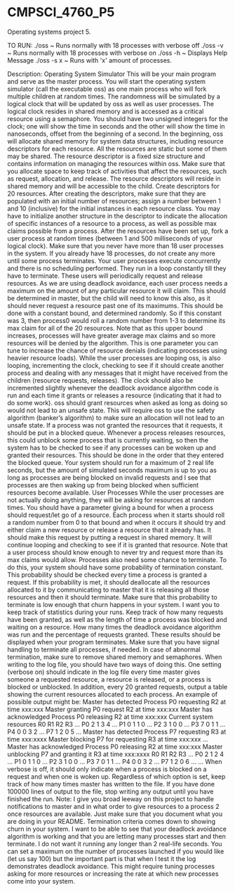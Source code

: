 # CMPSCI_4760_P5
Operating systems project 5.

TO RUN:
	./oss 		~ Runs normally with 18 processes with verbose off 
	./oss -v 	~ Runs normally with 18 processes with verbose on
	./oss -h 	~ Displays Help Message
	./oss -s x 	~ Runs with 'x' amount of processes.
  
Description:
Operating System Simulator
This will be your main program and serve as the master process. You will start the operating system simulator (call the
executable oss) as one main process who will fork multiple children at random times. The randomness will be simulated
by a logical clock that will be updated by oss as well as user processes. The logical clock resides in shared memory and is
accessed as a critical resource using a semaphore. You should have two unsigned integers for the clock; one will show the time
in seconds and the other will show the time in nanoseconds, offset from the beginning of a second.
In the beginning, oss will allocate shared memory for system data structures, including resource descriptors for each resource.
All the resources are static but some of them may be shared. The resource descriptor is a fixed size structure and contains
information on managing the resources within oss. Make sure that you allocate space to keep track of activities that affect the
resources, such as request, allocation, and release. The resource descriptors will reside in shared memory and will be accessible
to the child. Create descriptors for 20 resources. After creating the descriptors, make sure that they are populated with an initial
number of resources; assign a number between 1 and 10 (inclusive) for the initial instances in each resource class. You may
have to initialize another structure in the descriptor to indicate the allocation of specific instances of a resource to a process, as
well as possible max claims possible from a process.
After the resources have been set up, fork a user process at random times (between 1 and 500 milliseconds of your logical
clock). Make sure that you never have more than 18 user processes in the system. If you already have 18 processes, do not
create any more until some process terminates. Your user processes execute concurrently and there is no scheduling performed.
They run in a loop constantly till they have to terminate. These users will periodically request and release resources. As we
are using deadlock avoidance, each user process needs a maximum on the amount of any particular resource it will claim. This
should be determined in master, but the child will need to know this also, as it should never request a resource past one of its
maximums. This should be done with a constant bound, and determined randomly. So if this constant was 3, then process0
would roll a random number from 1-3 to determine its max claim for all of the 20 resources. Note that as this upper bound
increases, processes will have greater average max claims and so more resources will be denied by the algorithm. This is one
parameter you can tune to increase the chance of resource denials (indicating processes using heavier resource loads).
While the user processes are looping oss, is also looping, incrementing the clock, checking to see if it should create another
process and dealing with any messages that it might have received from the children (resource requests, releases). The clock
should also be incremented slightly whenever the deadlock avoidance algorithm code is run and each time it grants or releases
a resource (indicating that it had to do some work).
oss should grant resources when asked as long as doing so would not lead to an unsafe state. This will require oss to use the
safety algorithm (banker’s algorithm) to make sure an allocation will not lead to an unsafe state. If a process was not granted
the resources that it requests, it should be put in a blocked queue. Whenever a process releases resources, this could unblock
some process that is currently waiting, so then the system has to be checked to see if any processes can be woken up and granted
their resources. This should be done in the order that they entered the blocked queue.
Your system should run for a maximum of 2 real life seconds, but the amount of simulated seconds maximum is up to you as
long as processes are being blocked on invalid requests and I see that processes are then waking up from being blocked when
sufficient resources become available.
User Processes
While the user processes are not actually doing anything, they will be asking for resources at random times.
You should have a parameter giving a bound for when a process should request/let go of a resource. Each process when it starts
should roll a random number from 0 to that bound and when it occurs it should try and either claim a new resource or release
a resource that it already has. It should make this request by putting a request in shared memory. It will continue looping and
checking to see if it is granted that resource. Note that a user process should know enough to never try and request more than
its max claims would allow.
Processes also need some chance to terminate. To do this, your system should have some probability of termination constant.
This probability should be checked every time a process is granted a request. If this probability is met, it should deallocate all
the resources allocated to it by communicating to master that it is releasing all those resources and then it should terminate.
Make sure that this probability to terminate is low enough that churn happens in your system.
I want you to keep track of statistics during your runs. Keep track of how many requests have been granted, as well as the
length of time a process was blocked and waiting on a resource. How many times the deadlock avoidance algorithm was run
and the percentage of requests granted. These results should be displayed when your program terminates.
Make sure that you have signal handling to terminate all processes, if needed. In case of abnormal termination, make sure to
remove shared memory and semaphores.
When writing to the log file, you should have two ways of doing this. One setting (verbose on) should indicate in the log file
every time master gives someone a requested resource, a resource is released, or a process is blocked or unblocked. In addition,
every 20 granted requests, output a table showing the current resources allocated to each process.
An example of possible output might be:
      Master has detected Process P0 requesting R2 at time xxx:xxx
      Master granting P0 request R2 at time xxx:xxx
      Master has acknowledged Process P0 releasing R2 at time xxx:xxx
      Current system resources
      R0 R1 R2 R3 ...
      P0 2 1 3 4 ...
      P1 0 1 1 0 ...
      P2 3 1 0 0 ...
      P3 7 0 1 1 ...
      P4 0 0 3 2 ...
      P7 1 2 0 5 ...
      Master has detected Process P7 requesting R3 at time xxx:xxxx
      Master blocking P7 for requesting R3 at time xxx:xxx
      ...
      Master has acknowledged Process P0 releasing R2 at time xxx:xxx
      Master unblocking P7 and granting it R3 at time xxx:xxxx
      R0 R1 R2 R3 ...
      P0 2 1 2 4 ...
      P1 0 1 1 0 ...
      P2 3 1 0 0 ...
      P3 7 0 1 1 ...
      P4 0 0 3 2 ...
      P7 1 2 0 6 ...
      ...
When verbose is off, it should only indicate when a process is blocked on a request and when one is woken up.
Regardless of which option is set, keep track of how many times master has written to the file. If you have done 100000 lines
of output to the file, stop writing any output until you have finished the run.
Note: I give you broad leeway on this project to handle notifications to master and in what order to give resources to a process
2
once resources are available. Just make sure that you document what you are doing in your README.
Termination criteria comes down to showing churn in your system. I want to be able to see that your deadlock avoidance
algorithm is working and that you are letting many processes start and then terminate. I do not want it running any longer than
2 real-life seconds. You can set a maximum on the number of processes launched if you would like (let us say 100) but the
important part is that when I test it the log demonstrates deadlock avoidance. This might require tuning processes asking for
more resources or increasing the rate at which new processes come into your system.
